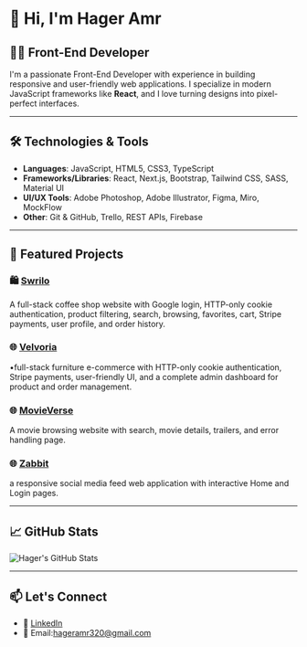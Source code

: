 # 👋 Hi, I'm Hager Amr

## 👩‍💻 Front-End Developer

I'm a passionate Front-End Developer with experience in building responsive and user-friendly web applications. I specialize in modern JavaScript frameworks like **React**, and I love turning designs into pixel-perfect interfaces.

---

## 🛠️ Technologies & Tools

- **Languages**: JavaScript, HTML5, CSS3, TypeScript
- **Frameworks/Libraries**: React, Next.js, Bootstrap, Tailwind CSS, SASS, Material UI
- **UI/UX Tools**: Adobe Photoshop, Adobe Illustrator, Figma, Miro, MockFlow
- **Other**: Git & GitHub, Trello, REST APIs, Firebase

---

## 📂 Featured Projects

### 🛍️ [Swrilo]([https://your-demo-link.com](https://swirlo.netlify.app/))
A full-stack coffee shop website with Google login, HTTP-only cookie authentication, product filtering, search, browsing, favorites, cart, Stripe payments, user profile, and order history.

### 🌐 [Velvoria]([https://your-demo-link.com](https://velvoria.netlify.app/home))
•full-stack furniture e-commerce with HTTP-only cookie authentication, Stripe payments, user-friendly UI, and a complete admin dashboard for product and order management.

### 🌐 [MovieVerse](https://movieverseonline.netlify.app/)
A movie browsing website with search, movie details, trailers, and error handling page.

### 🌐 [Zabbit]([https://your-demo-link.com](https://zabbit.netlify.app/))
a responsive social media feed web application with interactive Home and Login pages.

---

## 📈 GitHub Stats

![Hager's GitHub Stats](https://github-readme-stats.vercel.app/api?username=your-username&show_icons=true&theme=react)

---

## 📫 Let's Connect

- 💼 [LinkedIn](https://www.linkedin.com/in/hager-amr/)
- 📧 Email:hageramr320@gmail.com


